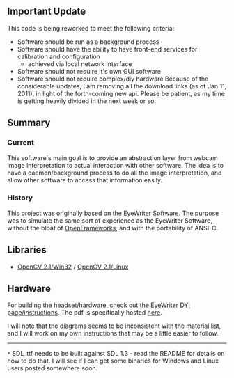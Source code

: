 ## Important Update ##
This code is being reworked to meet the following criteria:
  * Software should be run as a background process
  * Software should have the ability to have front-end services for calibration and configuration
    * achieved via local network interface
  * Software should not require it's own GUI software
  * Software should not require complex/diy hardware
Because of the considerable updates, I am removing all the download links (as of Jan 11, 2011), in light of the forth-coming new api.  Please be patient, as my time is getting heavily divided in the next week or so.

## Summary ##
### Current ###
This software's main goal is to provide an abstraction layer from webcam image interpretation to actual interaction with other software.  The idea is to have a daemon/background process to do all the image interpretation, and allow other software to access that information easily.

### History ###
This project was originally based on the [EyeWriter Software](http://www.eyewriter.org/).  The purpose was to simulate the same sort of experience as the EyeWriter Software, without the bloat of [OpenFrameworks](http://www.openframeworks.cc/), and with the portability of ANSI-C.

## Libraries ##
  * [OpenCV 2.1/Win32](https://sourceforge.net/projects/opencvlibrary/files/opencv-win/2.1/) / [OpenCV 2.1/Linux](http://sourceforge.net/projects/opencvlibrary/files/opencv-unix/2.1/)

## Hardware ##

For building the headset/hardware, check out the [EyeWriter DYI page/instructions](http://www.eyewriter.org/diy/).  The pdf is specifically hosted [here](http://fffff.at/eyewriter/The-EyeWriter.pdf).

I will note that the diagrams seems to be inconsistent with the material list, and I will work on my own instructions that may be a little easier to follow.


---


`*` SDL\_ttf needs to be built against SDL 1.3 - read the README for details on how to do that.  I will see if I can get some binaries for Windows and Linux users posted somewhere soon.
